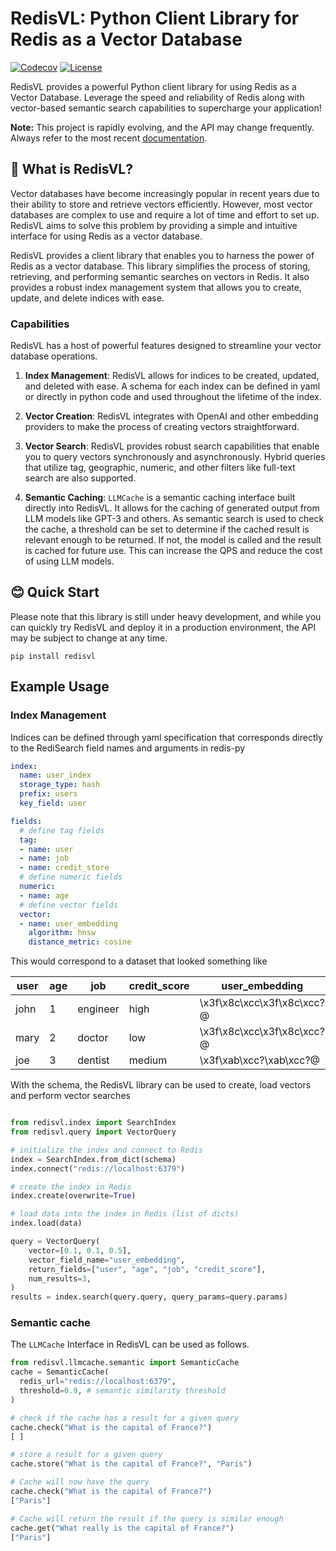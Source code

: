 # RedisVL: Python Client Library for Redis as a Vector Database


[![Codecov](https://img.shields.io/codecov/c/github/RedisVentures/RedisVL/dev?label=Codecov&logo=codecov&token=E30WxqBeJJ)](https://codecov.io/gh/RedisVentures/RedisVL)
[![License](https://img.shields.io/badge/License-BSD-3--blue.svg)](https://opensource.org/licenses/mit/)


RedisVL provides a powerful Python client library for using Redis as a Vector Database. Leverage the speed and reliability of Redis along with vector-based semantic search capabilities to supercharge your application!

**Note:** This project is rapidly evolving, and the API may change frequently. Always refer to the most recent [documentation](https://redisvl.com/docs).
## 🚀 What is RedisVL?

Vector databases have become increasingly popular in recent years due to their ability to store and retrieve vectors efficiently. However, most vector databases are complex to use and require a lot of time and effort to set up. RedisVL aims to solve this problem by providing a simple and intuitive interface for using Redis as a vector database.

RedisVL provides a client library that enables you to harness the power of Redis as a vector database. This library simplifies the process of storing, retrieving, and performing semantic searches on vectors in Redis. It also provides a robust index management system that allows you to create, update, and delete indices with ease.


### Capabilities

RedisVL has a host of powerful features designed to streamline your vector database operations.

1. **Index Management**: RedisVL allows for indices to be created, updated, and deleted with ease. A schema for each index can be defined in yaml or directly in python code and used throughout the lifetime of the index.

2. **Vector Creation**: RedisVL integrates with OpenAI and other embedding providers to make the process of creating vectors straightforward.

3. **Vector Search**: RedisVL provides robust search capabilities that enable you to query vectors synchronously and asynchronously. Hybrid queries that utilize tag, geographic, numeric, and other filters like full-text search are also supported.

4. **Semantic Caching**: ``LLMCache`` is a semantic caching interface built directly into RedisVL. It allows for the caching of generated output from LLM models like GPT-3 and others. As semantic search is used to check the cache, a threshold can be set to determine if the cached result is relevant enough to be returned. If not, the model is called and the result is cached for future use. This can increase the QPS and reduce the cost of using LLM models.


## 😊 Quick Start

Please note that this library is still under heavy development, and while you can quickly try RedisVL and deploy it in a production environment, the API may be subject to change at any time.

`pip install redisvl`

## Example Usage

### Index Management

Indices can be defined through yaml specification that corresponds directly to the RediSearch field names and arguments in redis-py

```yaml
index:
  name: user_index
  storage_type: hash
  prefix: users
  key_field: user

fields:
  # define tag fields
  tag:
  - name: user
  - name: job
  - name: credit_store
  # define numeric fields
  numeric:
  - name: age
  # define vector fields
  vector:
  - name: user_embedding
    algorithm: hnsw
    distance_metric: cosine
```

This would correspond to a dataset that looked something like

| user  | age |     job    | credit_score |           user_embedding          |
|-------|-----|------------|--------------|-----------------------------------|
| john  |  1  |  engineer  |     high     | \x3f\x8c\xcc\x3f\x8c\xcc?@         |
| mary  |  2  |   doctor   |     low      | \x3f\x8c\xcc\x3f\x8c\xcc?@         |
|  joe  |  3  |  dentist   |    medium    | \x3f\xab\xcc?\xab\xcc?@         |


With the schema, the RedisVL library can be used to create, load vectors and perform vector searches
```python

from redisvl.index import SearchIndex
from redisvl.query import VectorQuery

# initialize the index and connect to Redis
index = SearchIndex.from_dict(schema)
index.connect("redis://localhost:6379")

# create the index in Redis
index.create(overwrite=True)

# load data into the index in Redis (list of dicts)
index.load(data)

query = VectorQuery(
    vector=[0.1, 0.1, 0.5],
    vector_field_name="user_embedding",
    return_fields=["user", "age", "job", "credit_score"],
    num_results=3,
)
results = index.search(query.query, query_params=query.params)

```

### Semantic cache

The ``LLMCache`` Interface in RedisVL can be used as follows.

```python
from redisvl.llmcache.semantic import SemanticCache
cache = SemanticCache(
  redis_url="redis://localhost:6379",
  threshold=0.9, # semantic similarity threshold
)

# check if the cache has a result for a given query
cache.check("What is the capital of France?")
[ ]

# store a result for a given query
cache.store("What is the capital of France?", "Paris")

# Cache will now have the query
cache.check("What is the capital of France?")
["Paris"]

# Cache will return the result if the query is similar enough
cache.get("What really is the capital of France?")
["Paris"]
```


